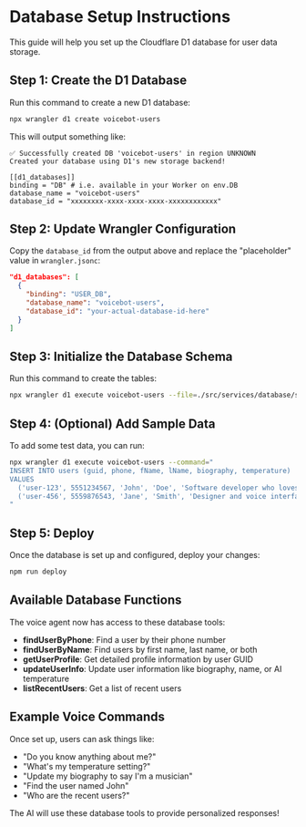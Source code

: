 # Database Setup Instructions

This guide will help you set up the Cloudflare D1 database for user data storage.

## Step 1: Create the D1 Database

Run this command to create a new D1 database:

```bash
npx wrangler d1 create voicebot-users
```

This will output something like:

```
✅ Successfully created DB 'voicebot-users' in region UNKNOWN
Created your database using D1's new storage backend!

[[d1_databases]]
binding = "DB" # i.e. available in your Worker on env.DB
database_name = "voicebot-users"
database_id = "xxxxxxxx-xxxx-xxxx-xxxx-xxxxxxxxxxxx"
```

## Step 2: Update Wrangler Configuration

Copy the `database_id` from the output above and replace the "placeholder" value in `wrangler.jsonc`:

```json
"d1_databases": [
  {
    "binding": "USER_DB",
    "database_name": "voicebot-users",
    "database_id": "your-actual-database-id-here"
  }
]
```

## Step 3: Initialize the Database Schema

Run this command to create the tables:

```bash
npx wrangler d1 execute voicebot-users --file=./src/services/database/schema.sql
```

## Step 4: (Optional) Add Sample Data

To add some test data, you can run:

```bash
npx wrangler d1 execute voicebot-users --command="
INSERT INTO users (guid, phone, fName, lName, biography, temperature)
VALUES
  ('user-123', 5551234567, 'John', 'Doe', 'Software developer who loves AI', 0.7),
  ('user-456', 5559876543, 'Jane', 'Smith', 'Designer and voice interface enthusiast', 0.8);
"
```

## Step 5: Deploy

Once the database is set up and configured, deploy your changes:

```bash
npm run deploy
```

## Available Database Functions

The voice agent now has access to these database tools:

- **findUserByPhone**: Find a user by their phone number
- **findUserByName**: Find users by first name, last name, or both
- **getUserProfile**: Get detailed profile information by user GUID
- **updateUserInfo**: Update user information like biography, name, or AI temperature
- **listRecentUsers**: Get a list of recent users

## Example Voice Commands

Once set up, users can ask things like:

- "Do you know anything about me?"
- "What's my temperature setting?"
- "Update my biography to say I'm a musician"
- "Find the user named John"
- "Who are the recent users?"

The AI will use these database tools to provide personalized responses!
